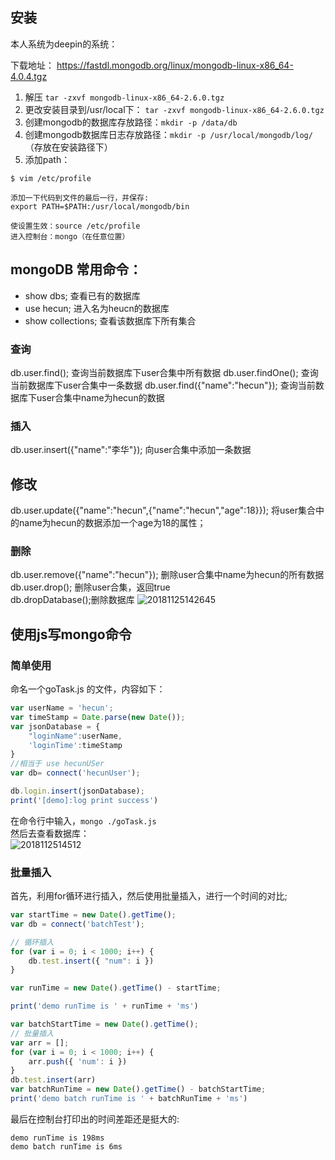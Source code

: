 

## 安装
本人系统为deepin的系统： 

下载地址： https://fastdl.mongodb.org/linux/mongodb-linux-x86_64-4.0.4.tgz

1. 解压 ```tar -zxvf mongodb-linux-x86_64-2.6.0.tgz```
2. 更改安装目录到/usr/local下：  ```tar -zxvf mongodb-linux-x86_64-2.6.0.tgz```
3. 创建mongodb的数据库存放路径：``` mkdir -p /data/db ```
4. 创建mongodb数据库日志存放路径：```mkdir -p /usr/local/mongodb/log/```（存放在安装路径下）
5. 添加path：
```
$ vim /etc/profile

添加一下代码到文件的最后一行，并保存:
export PATH=$PATH:/usr/local/mongodb/bin

使设置生效：source /etc/profile
进入控制台：mongo（在任意位置）
```

## mongoDB 常用命令： 

- show dbs; 查看已有的数据库 
- use hecun; 进入名为heucn的数据库
- show collections; 查看该数据库下所有集合

### 查询
db.user.find(); 查询当前数据库下user合集中所有数据
db.user.findOne(); 查询当前数据库下user合集中一条数据 
db.user.find({"name":"hecun"}); 查询当前数据库下user合集中name为hecun的数据


### 插入
db.user.insert({"name":"李华"}); 向user合集中添加一条数据 

## 修改
db.user.update({"name":"hecun",{"name":"hecun","age":18}}); 将user集合中的name为hecun的数据添加一个age为18的属性； 


### 删除   
db.user.remove({"name":"hecun"}); 删除user合集中name为hecun的所有数据   
db.user.drop(); 删除user合集，返回true    
db.dropDatabase();删除数据库
![20181125142645](http://static.hecun.site/20181125142645.png)

## 使用js写mongo命令

### 简单使用
命名一个goTask.js 的文件，内容如下：

```js
var userName = 'hecun';
var timeStamp = Date.parse(new Date());
var jsonDatabase = {
    "loginName":userName,
    'loginTime':timeStamp
}
//相当于 use hecunUSer
var db= connect('hecunUser');

db.login.insert(jsonDatabase);
print('[demo]:log print success')
```
在命令行中输入，```mongo ./goTask.js```   
然后去查看数据库：  
![2018112514512](http://static.hecun.site/2018112514512.png)

### 批量插入

首先，利用for循环进行插入，然后使用批量插入，进行一个时间的对比;

```js
var startTime = new Date().getTime();
var db = connect('batchTest');

// 循环插入
for (var i = 0; i < 1000; i++) {
    db.test.insert({ "num": i })
}

var runTime = new Date().getTime() - startTime;

print('demo runTime is ' + runTime + 'ms')

var batchStartTime = new Date().getTime();
// 批量插入
var arr = [];
for (var i = 0; i < 1000; i++) {
    arr.push({ 'num': i })
}
db.test.insert(arr)
var batchRunTime = new Date().getTime() - batchStartTime;
print('demo batch runTime is ' + batchRunTime + 'ms')
```
最后在控制台打印出的时间差距还是挺大的:   

```
demo runTime is 198ms
demo batch runTime is 6ms
```
